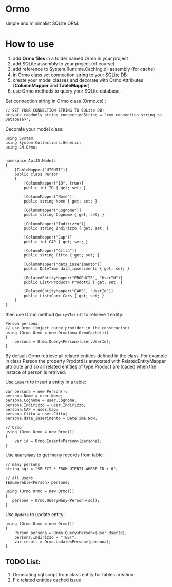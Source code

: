 # Ormo
simple and minimalist SQLite ORM.

# How to use

1. add **Ormo files** in a folder named Ormo in your project
2. add SQLite assembly to your project (of course)
3. add reference to System.Runtime.Caching.dll assembly (for cache)
4. in Ormo class set connection string to your SQLite DB
3. create your model classes and decorate with Ormo Attributes (**ColumnMapper** and **TableMapper**) 
4. use Ormo methods to query your SQLite database.



Set connection string in Ormo class (Ormo.cs)
:
```
// SET YOUR CONNECTION STRING TO SQLite DB!
private readonly string connectionString = "<my connection string to Database>";
```

Decorate your model class:

```
using System;
using System.Collections.Generic;
using CM.Ormo;


namespace ApiJS.Models
{
    [TableMapper("UTENTI")]
    public class Person
    {
        [ColumnMapper("ID", true)]        
        public int ID { get; set; }

        [ColumnMapper("Nome")]
        public string Nome { get; set; }

        [ColumnMapper("Cognome")]
        public string Cognome { get; set; }

        [ColumnMapper("Indirizzo")]
        public string Indirizzo { get; set; }

        [ColumnMapper("Cap")]
        public int CAP { get; set; }

        [ColumnMapper("Citta")]
        public string Citta { get; set; }

        [ColumnMapper("data_inserimento")]
        public DateTime data_inserimento { get; set; }

        [RelatedEntityMapper("PRODUCTS", "UserId")]
        public List<Product> Prodotti { get; set; }

        [RelatedEntityMapper("CARS", "UserId")]
        public List<Car> Cars { get; set; }
    }
}
```

then use Ormo method ```Query<T>(id)``` to retrieve 1 entity:

```
Person persona;
// use Ormo (inject cache provider in the constructor)
using (Ormo Ormo = new Ormo(new OrmoCache()))
{
    persona = Ormo.Query<Person>(user.UserId);
}
```
By default Ormo retrieve all related entities defined in the class. For example in class Person the property
Prodotti is annotated with RelatedEntityMapper attribute and so all related entities of type Product are loaded 
when the instace of person is retrived.

Use ```insert``` to insert a entity in a table:

```
var persona = new Person();
persona.Nome = user.Nome;
persona.Cognome = user.Cognome;
persona.Indirizzo = user.Indirizzo;
persona.CAP = user.Cap;
persona.Citta = user.Citta;
persona.data_inserimento = DateTime.Now;

// Ormo
using (Ormo Ormo = new Ormo())
{
    var id = Ormo.Insert<Person>(persona);
}
 ```          

Use ```QueryMany``` to get many records from table:

 ```          
 // many persons
string sql = "SELECT * FROM UTENTI WHERE ID > 0";

// all users
IEnumerable<Person> persone;

using (Ormo Ormo = new Ormo())
{
    persone = Ormo.QueryMany<Person>(sql);                
}
 ```          

Use ```Update``` to update entity:

```
using (Ormo Ormo = new Ormo())
{
    Person persona = Ormo.Query<Person>(user.UserId);
    persona.Indirizzo = "TEST";
    var result = Ormo.Update<Person>(persona);
}
```

## TODO List:
1. Generating sql script from class entity for tables creation
2. Fix related entities cached issue 
